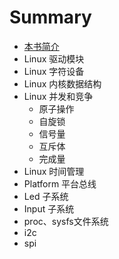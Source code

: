 # Summary

* [本书简介](README.md)
* Linux 驱动模块
* Linux 字符设备
* Linux 内核数据结构
* Linux 并发和竞争
    * 原子操作
    * 自旋锁
    * 信号量
    * 互斥体
    * 完成量
* Linux 时间管理
* Platform 平台总线
* Led 子系统
* Input 子系统
* proc、sysfs文件系统
* i2c
* spi